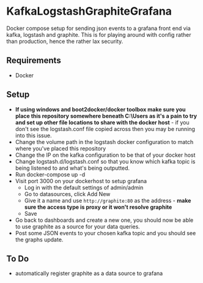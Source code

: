 # KafkaLogstashGraphiteGrafana
Docker compose setup for sending json events to a grafana front end via kafka, logstash and graphite. This is for playing around with config rather than production, hence the rather lax security.

## Requirements

 - Docker

## Setup

 - **If using windows and boot2docker/docker toolbox make sure you place this repository somewhere beneath C:\Users as it's a pain to try and set up other file locations to share with the docker host** - if you don't see the logstash.conf file copied across then you may be running into this issue.  
 - Change the volume path in the logstash docker configuration to match where you've placed this repository
 - Change the IP on the kafka configuration to be that of your docker host
 - Change logstash.d/logstash.conf so that you know which kafka topic is being listened to and what's being outputted.
 - Run docker-compose up -d
 - Visit port 3000 on your dockerhost to setup grafana
   - Log in with the default settings of admin/admin
   - Go to datasources, click Add New
   - Give it a name and use `http://graphite:80` as the address - **make sure the access type is proxy or it won't resolve graphite**
   - Save
 - Go back to dashboards and create a new one, you should now be able to use graphite as a source for your data queries.
 - Post some JSON events to your chosen kafka topic and you should see the graphs update.

## To Do

 - automatically register graphite as a data source to grafana